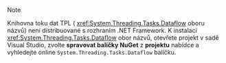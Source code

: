 > [!NOTE]
> Knihovna toku dat TPL ( <xref:System.Threading.Tasks.Dataflow> oboru názvů) není distribuované s rozhraním .NET Framework. K instalaci <xref:System.Threading.Tasks.Dataflow> obor názvů, otevřete projekt v sadě Visual Studio, zvolte **spravovat balíčky NuGet** z **projektu** nabídce a vyhledejte online `System.Threading.Tasks.Dataflow` balíčku.
